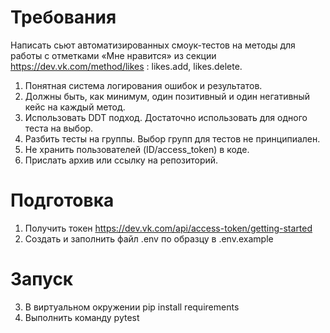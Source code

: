 # Требования
Написать сьют автоматизированных смоук-тестов на методы для работы с отметками «Мне нравится» из секции https://dev.vk.com/method/likes :
likes.add, likes.delete.

1. Понятная система логирования ошибок и результатов.
2. Должны быть, как минимум, один позитивный и один негативный кейс на каждый метод.
3. Использовать DDT подход. Достаточно использовать для одного теста на выбор.
4. Разбить тесты на группы. Выбор групп для тестов не принципиален.
5. Не хранить пользователей (ID/access_token) в коде.
6. Прислать архив или ссылку на репозиторий.

# Подготовка
1. Получить токен https://dev.vk.com/api/access-token/getting-started
2. Создать и заполнить файл .env по образцу в .env.example

# Запуск
3. В виртуальном окружении pip install requirements
4. Выполнить команду pytest
